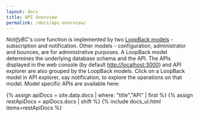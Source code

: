 ```yaml
---
layout: docs
title: API Overview
permalink: /docs/api-overview/
---
```

*NotifyBC*'s core function is implemented by two [LoopBack models](https://loopback.io/doc/en/lb3/LoopBack+core+concepts#LoopBackcoreconcepts-Models) - subscription and notification. Other models - configuration, administrator and bounces, are for administrative purposes. A LoopBack model determines the underlying database schema and the API.
The APIs displayed in the web console (by default <a href="http://localhost:3000" target="_blank">http://localhost:3000</a>) and API explorer are also grouped by the LoopBack models. Click on a LoopBack model in API explorer, say notification, to explore the operations on that model. Model specific APIs are  available here:

{% assign apiDocs =  site.data.docs | where: "title","API" | first %}
{% assign restApiDocs = apiDocs.docs | shift %}
{% include docs_ul.html items=restApiDocs %}


